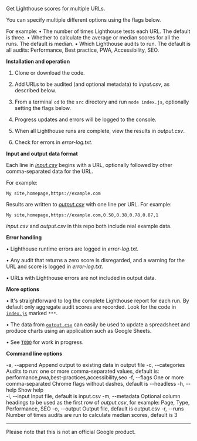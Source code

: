 Get Lighthouse scores for multiple URLs.

You can specify multiple different options using the flags below.

For example:
• The number of times Lighthouse tests each URL. The default is three.
• Whether to calculate the average or median scores for all the runs. The default is median.
• Which Lighthouse audits to run. The default is all audits: Performance, Best practice, PWA, Accessibility, SEO.


**Installation and operation**

1. Clone or download the code.

2. Add URLs to be audited (and optional metadata) to _input.csv_, as described below.

3. From a terminal `cd` to the `src` directory and run `node index.js`, optionally setting the flags below. 

4. Progress updates and errors will be logged to the console. 

5. When all Lighthouse runs are complete, view the results in _output.csv_.

6. Check for errors in _error-log.txt_.


**Input and output data format**

Each line in [_input.csv_](src/input.csv) begins with a URL, optionally followed by other comma-separated data for the URL. 

For example: 

  `My site,homepage,https://example.com`

Results are written to [_output.csv_](src/output.csv) with one line per URL. For example: 

  `My site,homepage,https://example.com,0.50,0.38,0.78,0.87,1`

_input.csv_ and _output.csv_ in this repo both include real example data.


**Error handling**  

• Lighthouse runtime errors are logged in _error-log.txt_.

• Any audit that returns a zero score is disregarded, and a warning for the URL and score is logged in _error-log.txt_.

• URLs with Lighthouse errors are not included in output data.


**More options**  

• It's straightforward to log the complete Lighthouse report for each run. By default only aggregate audit scores are recorded. Look for the code in [`index.js`](src/index.js) marked `***`.

• The data from [`output.csv`](src/output.csv) can easily be used to update a spreadsheet and produce charts using an application such as Google Sheets.

• See [`TODO`](TODO) for work in progress.


**Command line options**

-a, --append      Append output to existing data in output file
-c, --categories  Audits to run: one or more comma-separated values,
                  default is:
                  performance,pwa,best-practices,accessibility,seo
-f, --flags       One or more comma-separated Chrome flags without dashes,
                  default is --headless
-h, --help        Show help                                         
-i, --input       Input file, default is input.csv
-m, --metadata    Optional column headings to be used as the first row of 
                  _output.csv_, for example: Page, Type, Performance, SEO
-o, --output      Output file, default is output.csv
-r, --runs        Number of times audits are run to calculate median scores,
                  default is 3

---

Please note that this is not an official Google product.

